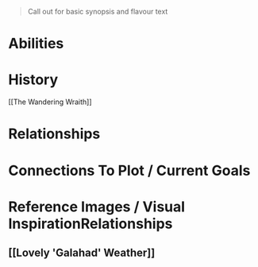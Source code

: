 > Call out for basic synopsis and flavour text

# Abilities

# History
[[The Wandering Wraith]]
# Relationships

# Connections To Plot / Current Goals

# Reference Images / Visual InspirationRelationships
## [[Lovely 'Galahad' Weather]]